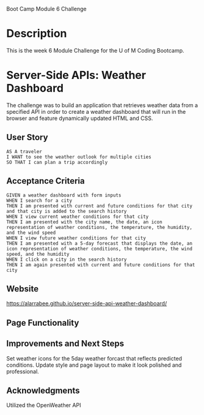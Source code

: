 Boot Camp Module 6 Challenge

# Description
This is the week 6 Module Challenge for the U of M Coding Bootcamp.

# Server-Side APIs: Weather Dashboard
The challenge was to build an application that retrieves weather data from a specified API in order to create a weather dashboard that will run in the browser and feature dynamically updated HTML and CSS. 

## User Story
```
AS A traveler
I WANT to see the weather outlook for multiple cities
SO THAT I can plan a trip accordingly
```

## Acceptance Criteria
```
GIVEN a weather dashboard with form inputs
WHEN I search for a city
THEN I am presented with current and future conditions for that city and that city is added to the search history
WHEN I view current weather conditions for that city
THEN I am presented with the city name, the date, an icon representation of weather conditions, the temperature, the humidity, and the wind speed
WHEN I view future weather conditions for that city
THEN I am presented with a 5-day forecast that displays the date, an icon representation of weather conditions, the temperature, the wind speed, and the humidity
WHEN I click on a city in the search history
THEN I am again presented with current and future conditions for that city
```

## Website
https://alarrabee.github.io/server-side-api-weather-dashboard/

## Page Functionality


## Improvements and Next Steps
Set weather icons for the 5day weather forcast that reflects predicted conditions. Update style and page layout to make it look polished and professional. 

## Acknowledgments
Utilized the OpenWeather API
